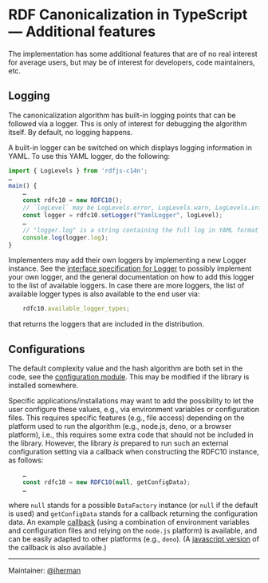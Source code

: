 # RDF Canonicalization in TypeScript — Additional features

The implementation has some additional features that are of no real interest for average users, but may be of interest for developers, code maintainers, etc.


## Logging

The canonicalization algorithm has built-in logging points that can be followed via a logger. This is only of interest for debugging the algorithm itself. By default, no logging happens.

A built-in logger can be switched on which displays logging information in YAML. To use this YAML logger, do the following:

```js
import { LogLevels } from 'rdfjs-c14n';
…
main() {
    …
    const rdfc10 = new RDFC10();
    // `logLevel` may be LogLevels.error, LogLevels.warn, LogLevels.info, LogLevels.debug  
    const logger = rdfc10.setLogger("YamlLogger", logLevel);
    …
    // "logger.log" is a string containing the full log in YAML format
    console.log(logger.log);
}
```

Implementers may add their own loggers by implementing a new Logger instance. See the [interface specification for Logger](https://iherman.github.io/rdfjs-c14n/interfaces/lib_logging.Logger.html) to possibly implement your own logger, and the general documentation on how to add this logger to the list of available loggers. In case there are more loggers, the list of available logger types is also available to the end user via:

```js
    rdfc10.available_logger_types;
```

that returns the loggers that are included in the distribution.

## Configurations

The default complexity value and the hash algorithm are both set in the code, see the [configuration module](https://iherman.github.io/rdfjs-c14n/modules/lib_config.html). This may be modified if the library is installed somewhere.

Specific applications/installations may want to add the possibility to let the user configure these values, e.g., via environment variables or configuration files. This requires specific features (e.g., file access) depending on the platform used to run the algorithm (e.g., node.js, deno, or a browser platform), i.e., this requires some extra code that should not be included in the library. However, the library _is_ prepared to run such an external configuration setting via a callback when constructing the RDFC10 instance, as follows:

```js
    …
    const rdfc10 = new RDFC10(null, getConfigData);
    …
```

where `null` stands for a possible `DataFactory` instance (or `null` if the default is used) and `getConfigData` stands for a callback returning the configuration data. An example [callback](https://github.com/iherman/rdfjs-c14n/blob/main/extras/nodeConfiguration.ts) (using a combination of environment variables and configuration files and relying on the `node.js` platform) is available, and can be easily adapted to other platforms (e.g., `deno`). (A [javascript version](https://github.com/iherman/rdfjs-c14n/blob/main/extras/nodeConfiguration.js) of the callback is also available.)

---

Maintainer: [@iherman](https://github.com/iherman)
